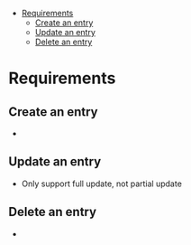 - [Requirements](#requirements)
  - [Create an entry](#create-an-entry)
  - [Update an entry](#update-an-entry)
  - [Delete an entry](#delete-an-entry)

# Requirements
## Create an entry
* 

## Update an entry
* Only support full update, not partial update

## Delete an entry
* 